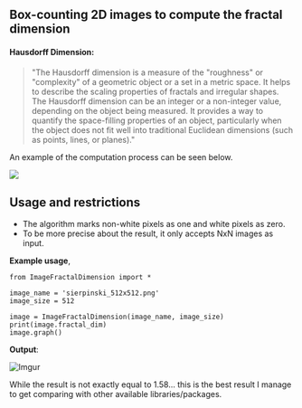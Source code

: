 ## Box-counting 2D images to compute the fractal dimension ##

#### Hausdorff Dimension:

>"The Hausdorff dimension is a measure of the "roughness" or "complexity" of a geometric object or a set in a metric space. It helps to describe the scaling properties of fractals and irregular shapes. The Hausdorff dimension can be an integer or a non-integer value, depending on the object being measured. It provides a way to quantify the space-filling properties of an object, particularly when the object does not fit well into traditional Euclidean dimensions (such as points, lines, or planes)."

An example of the computation process can be seen below.

![](https://galileounbound.files.wordpress.com/2020/12/image-16.png?w=512)

## Usage and restrictions ##
- The algorithm marks non-white pixels as one and white pixels as zero.
- To be more precise about the result, it only accepts NxN images as input.

**Example usage**,

    from ImageFractalDimension import *
    
    image_name = 'sierpinski_512x512.png'
    image_size = 512
    
	image = ImageFractalDimension(image_name, image_size)
    print(image.fractal_dim)
    image.graph()

**Output**:

![Imgur](https://i.imgur.com/zJYjLEZ.png)

While the result is not exactly equal to 1.58... this is the best result I manage to get comparing with other available libraries/packages.
